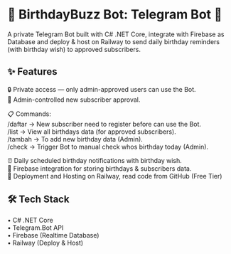 <h1>🎉 BirthdayBuzz Bot: Telegram Bot 🎂</h1>

A private Telegram Bot built with C# .NET Core, integrate with Firebase as Database and deploy & host on Railway to send daily birthday reminders (with birthday wish) to approved subscribers.

<h2>✨ Features</h2>

🔒 Private access — only admin-approved users can use the Bot.
<br>👤 Admin-controlled new subscriber approval.

📋 Commands:
<br>/daftar → New subscriber need to register before can use the Bot.
<br>/list → View all birthdays data (for approved subscribers).
<br>/tambah → To add new birthday data (Admin).
<br>/check → Trigger Bot to manual check whos birthday today (Admin).

⏰ Daily scheduled birthday notifications with birthday wish.
<br>📡 Firebase integration for storing birthdays & subscribers data.
<br>🚀 Deployment and Hosting on Railway, read code from GitHub (Free Tier)

<h2>🛠 Tech Stack</h2>
• C# .NET Core
<br>• Telegram.Bot API
<br>• Firebase (Realtime Database)
<br>• Railway (Deploy & Host)

<!--<h2>🚀 Getting Started</h2>

Clone the repo:

git clone https://github.com/theawangdev/BirthdayBuzz-Bot_TelegramBot.git
<br>cd BirthdayBuzz-Bot_TelegramBot


Add your Telegram Bot Token & Firebase credentials as environment variables.

Build & run:

dotnet run

📦 Deployment

Configure environment variables in Railway / GitHub Actions.

Deploy via Dockerfile included in the repo.-->
